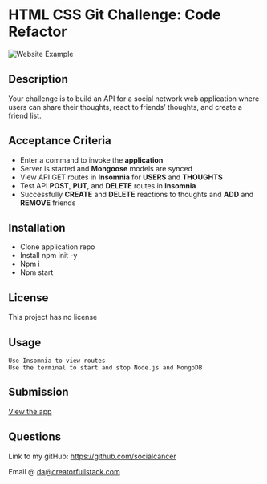 # HTML CSS Git Challenge: Code Refactor

![Website Example](/assets/images/main-paige-scroll.gif)

## Description

Your challenge is to build an API for a social network web application where users can share their thoughts, react to friends’ thoughts, and create a friend list.

## Acceptance Criteria

- Enter a command to invoke the **application**
- Server is started and **Mongoose** models are synced
- View API GET routes in **Insomnia** for **USERS** and **THOUGHTS**
- Test API **POST**, **PUT**, and **DELETE** routes in **Insomnia**
- Successfully **CREATE** and **DELETE** reactions to thoughts and **ADD** and **REMOVE** friends

## Installation

- Clone application repo
- Install npm init -y
- Npm i
- Npm start

## License

This project has no license

## Usage

```
Use Insomnia to view routes
Use the terminal to start and stop Node.js and MongoDB
```

## Submission

[View the app](https://drive.google.com/drive/folders/13cnZR41KTPgyL-P_J2OvzbxuSJMnofjW?usp=sharing)

## Questions

Link to my gitHub: https://github.com/socialcancer

Email @ da@creatorfullstack.com
